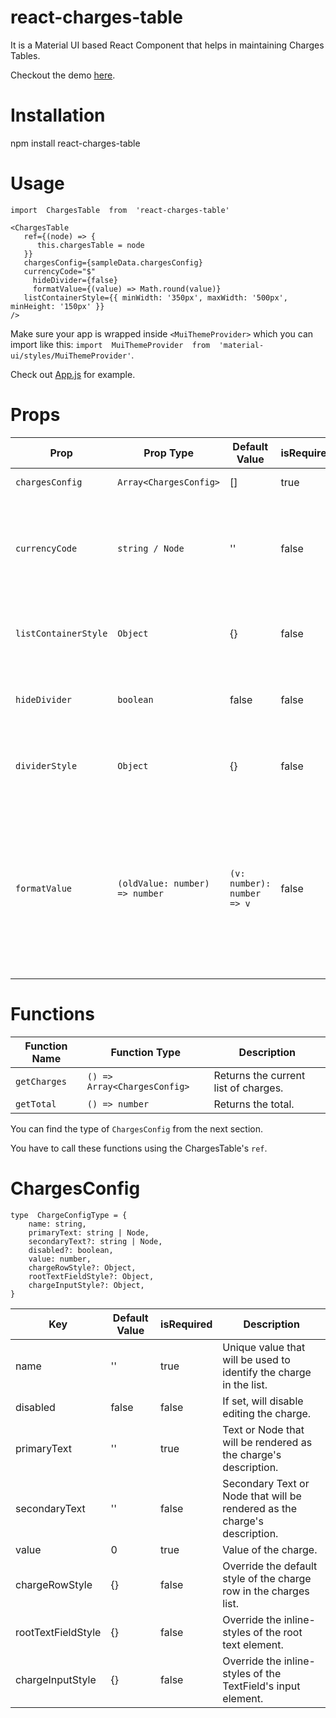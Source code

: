 # react-charges-table

It is a Material UI based React Component that helps in maintaining Charges Tables.

Checkout the demo [here](https://revanth0212.github.io/react-charges-table/).

# Installation

npm install react-charges-table

# Usage

    import  ChargesTable  from  'react-charges-table'
    
    <ChargesTable
	   ref={(node) => {
		  this.chargesTable = node
	   }}
	   chargesConfig={sampleData.chargesConfig}
	   currencyCode="$"
		 hideDivider={false}
		 formatValue={(value) => Math.round(value)}
	   listContainerStyle={{ minWidth: '350px', maxWidth: '500px', minHeight: '150px' }}
    />

Make sure your app is wrapped inside `<MuiThemeProvider>` which you can import like this: `import  MuiThemeProvider  from  'material-ui/styles/MuiThemeProvider'`.

Check out [App.js](https://github.com/revanth0212/react-charges-table/blob/master/src/App.js) for example.

# Props

| Prop | Prop Type | Default Value | isRequired | Description |
|--|--|--|--|--|
|`chargesConfig`|`Array<ChargesConfig>`|[]|true|Charges Config.|
|`currencyCode`|`string / Node`|''|false|Currency code string or node that will be shown to the left of the charge field.|
|`listContainerStyle`|`Object`|{}|false|Will override default list container styling.|
|`hideDivider`|`boolean`|false|false|If set will hide the divider after each row.|
|`dividerStyle`|`Object`|{}|false|Will override the defauly divider styling.|
|`formatValue`|`(oldValue: number) => number`|`(v: number): number => v`|false|Will be called when a value has been changed. Has to return a number that will be used for setting the value of the charge.|

# Functions

|Function Name|Function Type|Description|
|--|--|--|
|`getCharges`|`() => Array<ChargesConfig>`|Returns the current list of charges.|
|`getTotal`|`() => number`|Returns the total.|

You can find the type of `ChargesConfig` from the next section.

You have to call these functions using the ChargesTable's `ref`.

# ChargesConfig

    type  ChargeConfigType = {
	    name: string,
	    primaryText: string | Node,
	    secondaryText?: string | Node,
	    disabled?: boolean,
	    value: number,
	    chargeRowStyle?: Object,
	    rootTextFieldStyle?: Object,
	    chargeInputStyle?: Object,
    }

| Key | Default Value | isRequired | Description |
|--|--|--|--|
| name | '' | true | Unique value that will be used to identify the charge in the list. |
| disabled | false | false | If set, will disable editing the charge. |
| primaryText | '' | true | Text or Node that will be rendered as the charge's description. |
| secondaryText | '' | false | Secondary Text or Node that will be rendered as the charge's description. |
| value | 0 | true | Value of the charge. |
| chargeRowStyle | {} | false | Override the default style of the charge row in the charges list. |
| rootTextFieldStyle | {} | false | Override the inline-styles of the root text element. |
| chargeInputStyle | {} | false | Override the inline-styles of the TextField's input element. |
